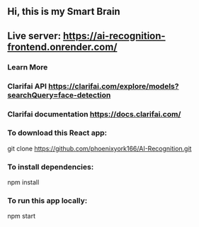 ## Hi, this is my Smart Brain
## Live server: https://ai-recognition-frontend.onrender.com/

### Learn More

### Clarifai API https://clarifai.com/explore/models?searchQuery=face-detection
### Clarifai documentation https://docs.clarifai.com/

### To download this React app:
git clone https://github.com/phoenixyork166/AI-Recognition.git

### To install dependencies:
npm install

### To run this app locally:
npm start

